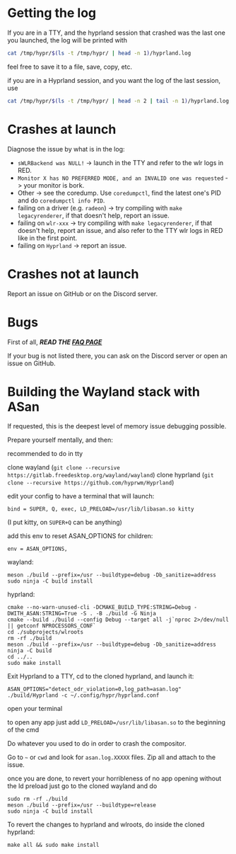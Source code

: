# Getting the log

If you are in a TTY, and the hyprland session that crashed was the last one you
launched, the log will be printed with

```sh
cat /tmp/hypr/$(ls -t /tmp/hypr/ | head -n 1)/hyprland.log
```

feel free to save it to a file, save, copy, etc.

if you are in a Hyprland session, and you want the log of the last session, use

```sh
cat /tmp/hypr/$(ls -t /tmp/hypr/ | head -n 2 | tail -n 1)/hyprland.log
```

# Crashes at launch

Diagnose the issue by what is in the log:

- `sWLRBackend was NULL!` -> launch in the TTY and refer to the wlr logs in RED.
- `Monitor X has NO PREFERRED MODE, and an INVALID one was requested` -> your
  monitor is bork.
- Other -> see the coredump. Use `coredumpctl`, find the latest one's PID and do
  `coredumpctl info PID`.
- failing on a driver (e.g. `radeon`) -> try compiling with
  `make legacyrenderer`, if that doesn't help, report an issue.
- failing on `wlr-xxx` -> try compiling with `make legacyrenderer`, if that
  doesn't help, report an issue, and also refer to the TTY wlr logs in RED like
  in the first point.
- failing on `Hyprland` -> report an issue.

# Crashes not at launch

Report an issue on GitHub or on the Discord server.

# Bugs

First of all, **_READ THE [FAQ PAGE](../FAQ)_**

If your bug is not listed there, you can ask on the Discord server or open an
issue on GitHub.

# Building the Wayland stack with ASan

If requested, this is the deepest level of memory issue debugging possible.

Prepare yourself mentally, and then:

recommended to do in tty

clone wayland (`git clone --recursive https://gitlab.freedesktop.org/wayland/wayland`)
clone hyprland (`git clone --recursive https://github.com/hyprwm/Hyprland`)

edit your config to have a terminal that will launch:
```
bind = SUPER, Q, exec, LD_PRELOAD=/usr/lib/libasan.so kitty
```
(I put kitty, on `SUPER+Q` can be anything)

add this env to reset ASAN_OPTIONS for children:
```
env = ASAN_OPTIONS,
```

wayland:
```
meson ./build --prefix=/usr --buildtype=debug -Db_sanitize=address
sudo ninja -C build install
```

hyprland:
```
cmake --no-warn-unused-cli -DCMAKE_BUILD_TYPE:STRING=Debug -DWITH_ASAN:STRING=True -S . -B ./build -G Ninja
cmake --build ./build --config Debug --target all -j`nproc 2>/dev/null || getconf NPROCESSORS_CONF`
cd ./subprojects/wlroots
rm -rf ./build
meson ./build --prefix=/usr --buildtype=debug -Db_sanitize=address
ninja -C build
cd ../..
sudo make install
```

Exit Hyprland to a TTY, cd to the cloned hyprland, and launch it:
```
ASAN_OPTIONS="detect_odr_violation=0,log_path=asan.log" ./build/Hyprland -c ~/.config/hypr/hyprland.conf
```

open your terminal

to open any app just add `LD_PRELOAD=/usr/lib/libasan.so` to the beginning of the cmd

Do whatever you used to do in order to crash the compositor.

Go to `~` or `cwd` and look for `asan.log.XXXXX` files. Zip all and attach to the issue.

once you are done, to revert your horribleness of no app opening without the ld preload just go to the cloned wayland and do
```
sudo rm -rf ./build
meson ./build --prefix=/usr --buildtype=release
sudo ninja -C build install
```

To revert the changes to hyprland and wlroots, do inside the cloned hyprland:
```
make all && sudo make install
```